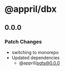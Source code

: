 # @appril/dbx

## 0.0.0

### Patch Changes

- switching to monorepo
- Updated dependencies
  - @appril/pgts@0.0.0
